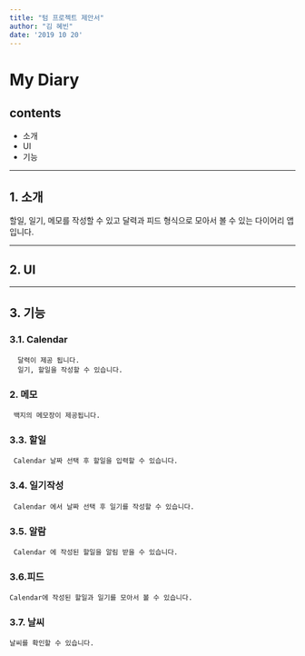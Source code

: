```yaml
---
title: "텀 프로젝트 제안서"
author: "김 혜빈"
date: '2019 10 20'
---
```



My Diary
==========================

contents
-----------
+ 소개
+ UI
+ 기능


* * *


## 1. 소개

할일, 일기, 메모를 작성할 수 있고 달력과 피드 형식으로 모아서 볼 수 있는 다이어리 앱 입니다.

* * *

## 2. UI



* * *

## 3. 기능
### 3.1. Calendar
      달력이 제공 됩니다.
      일기, 할일을 작성할 수 있습니다.
          
### 2. 메모
     백지의 메모장이 제공됩니다.
     
### 3.3. 할일
     Calendar 날짜 선택 후 할일을 입력할 수 있습니다.
     
### 3.4. 일기작성
     Calendar 에서 날짜 선택 후 일기를 작성할 수 있습니다.
     
### 3.5. 알람
     Calendar 에 작성된 할일을 알림 받을 수 있습니다.
     
### 3.6.피드
    Calendar에 작성된 할일과 일기를 모아서 볼 수 있습니다.
    
### 3.7. 날씨
    날씨를 확인할 수 있습니다.
